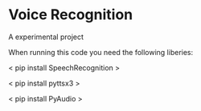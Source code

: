 # Voice Recognition
A experimental project

When running this code you need the following liberies:

< pip install SpeechRecognition >

< pip install pyttsx3 >

< pip install PyAudio >

